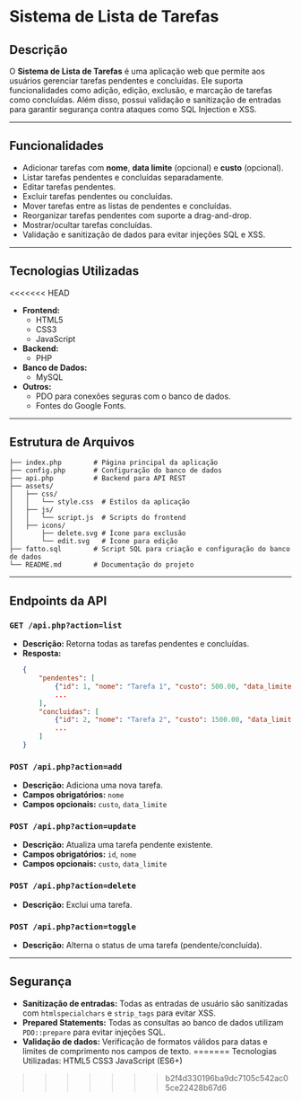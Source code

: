 # Sistema de Lista de Tarefas

## Descrição

O **Sistema de Lista de Tarefas** é uma aplicação web que permite aos usuários gerenciar tarefas pendentes e concluídas. Ele suporta funcionalidades como adição, edição, exclusão, e marcação de tarefas como concluídas. Além disso, possui validação e sanitização de entradas para garantir segurança contra ataques como SQL Injection e XSS.

---

## Funcionalidades

- Adicionar tarefas com **nome**, **data limite** (opcional) e **custo** (opcional).
- Listar tarefas pendentes e concluídas separadamente.
- Editar tarefas pendentes.
- Excluir tarefas pendentes ou concluídas.
- Mover tarefas entre as listas de pendentes e concluídas.
- Reorganizar tarefas pendentes com suporte a drag-and-drop.
- Mostrar/ocultar tarefas concluídas.
- Validação e sanitização de dados para evitar injeções SQL e XSS.

---

## Tecnologias Utilizadas

<<<<<<< HEAD
- **Frontend:**
  - HTML5
  - CSS3
  - JavaScript
- **Backend:**
  - PHP
- **Banco de Dados:**
  - MySQL
- **Outros:**
  - PDO para conexões seguras com o banco de dados.
  - Fontes do Google Fonts.

---

## Estrutura de Arquivos

```plaintext
├── index.php        # Página principal da aplicação
├── config.php       # Configuração do banco de dados
├── api.php          # Backend para API REST
├── assets/
│   ├── css/
│   │   └── style.css  # Estilos da aplicação
│   ├── js/
│   │   └── script.js  # Scripts do frontend
│   ├── icons/
│       ├── delete.svg # Ícone para exclusão
│       └── edit.svg   # Ícone para edição
├── fatto.sql        # Script SQL para criação e configuração do banco de dados
└── README.md        # Documentação do projeto
```

---

## Endpoints da API

### `GET /api.php?action=list`

- **Descrição:** Retorna todas as tarefas pendentes e concluídas.
- **Resposta:**
  ```json
  {
      "pendentes": [
          {"id": 1, "nome": "Tarefa 1", "custo": 500.00, "data_limite": "2024-12-31"},
          ...
      ],
      "concluidas": [
          {"id": 2, "nome": "Tarefa 2", "custo": 1500.00, "data_limite": "2024-11-30"},
          ...
      ]
  }
  ```

### `POST /api.php?action=add`

- **Descrição:** Adiciona uma nova tarefa.
- **Campos obrigatórios:** `nome`
- **Campos opcionais:** `custo`, `data_limite`

### `POST /api.php?action=update`

- **Descrição:** Atualiza uma tarefa pendente existente.
- **Campos obrigatórios:** `id`, `nome`
- **Campos opcionais:** `custo`, `data_limite`

### `POST /api.php?action=delete`

- **Descrição:** Exclui uma tarefa.

### `POST /api.php?action=toggle`

- **Descrição:** Alterna o status de uma tarefa (pendente/concluída).

---

## Segurança

- **Sanitização de entradas:** Todas as entradas de usuário são sanitizadas com `htmlspecialchars` e `strip_tags` para evitar XSS.
- **Prepared Statements:** Todas as consultas ao banco de dados utilizam `PDO::prepare` para evitar injeções SQL.
- **Validação de dados:** Verificação de formatos válidos para datas e limites de comprimento nos campos de texto.
=======
Tecnologias Utilizadas:
HTML5
CSS3
JavaScript (ES6+)
>>>>>>> b2f4d330196ba9dc7105c542ac05ce22428b67d6
